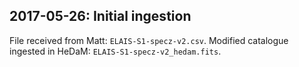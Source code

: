 ## 2017-05-26: Initial ingestion

File received from Matt: `ELAIS-S1-specz-v2.csv`.
Modified catalogue ingested in HeDaM: `ELAIS-S1-specz-v2_hedam.fits`.

